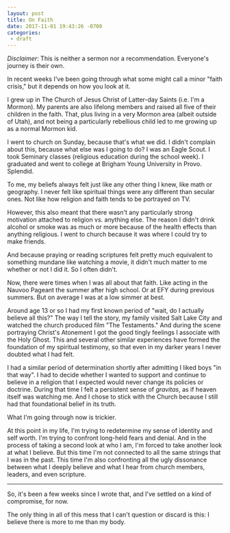 ```yaml
---
layout: post
title: On Faith
date: 2017-11-01 19:43:26 -0700
categories:
 - draft
---
```



*Disclaimer*: This is neither a sermon nor a recommendation. Everyone's journey is their own.

In recent weeks I've been going through what some might call a minor "faith crisis," but it depends on how you look at it.

I grew up in The Church of Jesus Christ of Latter-day Saints (i.e. I'm a Mormon). My parents are also lifelong members and raised all five of their children in the faith. That, plus living in a very Mormon area (albeit outside of Utah), and not being a particularly rebellious child led to me growing up as a normal Mormon kid.

I went to church on Sunday, because that's what we did. I didn't complain about this, because what else was I going to do? I was an Eagle Scout. I took Seminary classes (religious education during the school week). I graduated and went to college at Brigham Young University in Provo. Splendid.

To me, my beliefs always felt just like any other thing I knew, like math or geography. I never felt like spiritual things were any different than secular ones. Not like how religion and faith tends to be portrayed on TV.

However, this also meant that there wasn't any particularly strong motivation attached to religion vs. anything else. The reason I didn't drink alcohol or smoke was as much or more because of the health effects than anything religious. I went to church because it was where I could try to make friends.

And because praying or reading scriptures felt pretty much equivalent to something mundane like watching a movie, it didn't much matter to me whether or not I did it. So I often didn't.

Now, there were times when I was all about that faith. Like acting in the Nauvoo Pageant the summer after high school. Or at EFY during previous summers. But on average I was at a low simmer at best.

Around age 13 or so I had my first known period of "wait, do I actually believe all this?" The way I tell the story, my family visited Salt Lake City and watched the church produced film "The Testaments." And during the scene portraying Christ's Atonement I got the good tingly feelings I associate with the Holy Ghost. This and several other similar experiences have formed the foundation of my spiritual testimony, so that even in my darker years I never doubted what I had felt.

I had a similar period of determination shortly after admitting I liked boys "in that way". I had to decide whether I wanted to support and continue to believe in a religion that I expected would never change its policies or doctrine. During that time I felt a persistent sense of *gravitas*, as if heaven itself was watching me. And I chose to stick with the Church because I still had that foundational belief in its truth.

What I'm going through now is trickier.

At this point in my life, I'm trying to redetermine my sense of identity and self worth. I'm trying to confront long-held fears and denial. And in the process of taking a second look at who I am, I'm forced to take another look at what I believe. But this time I'm not connected to all the same strings that I was in the past. This time I'm also confronting all the ugly dissonance between what I deeply believe and what I hear from church members, leaders, and even scripture.





---



So, it's been a few weeks since I wrote that, and I've settled on a kind of compromise, for now.

The only thing in all of this mess that I can't question or discard is this: I believe there is more to me than my body.

 



